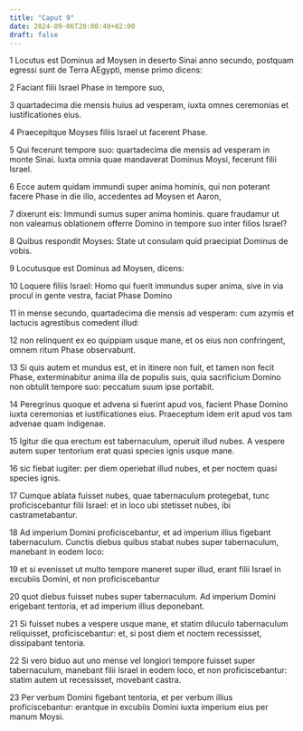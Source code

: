 ```yaml
---
title: "Caput 9"
date: 2024-09-06T20:00:49+02:00
draft: false
---
```



1 Locutus est Dominus ad Moysen in deserto Sinai anno secundo, postquam egressi sunt de Terra AEgypti, mense primo dicens:

2 Faciant filii Israel Phase in tempore suo,

3 quartadecima die mensis huius ad vesperam, iuxta omnes ceremonias et iustificationes eius.

4 Praecepitque Moyses filiis Israel ut facerent Phase.

5 Qui fecerunt tempore suo: quartadecima die mensis ad vesperam in monte Sinai. Iuxta omnia quae mandaverat Dominus Moysi, fecerunt filii Israel.

6 Ecce autem quidam immundi super anima hominis, qui non poterant facere Phase in die illo, accedentes ad Moysen et Aaron,

7 dixerunt eis: Immundi sumus super anima hominis. quare fraudamur ut non valeamus oblationem offerre Domino in tempore suo inter filios Israel?

8 Quibus respondit Moyses: State ut consulam quid praecipiat Dominus de vobis.

9 Locutusque est Dominus ad Moysen, dicens:

10 Loquere filiis Israel: Homo qui fuerit immundus super anima, sive in via procul in gente vestra, faciat Phase Domino

11 in mense secundo, quartadecima die mensis ad vesperam: cum azymis et lactucis agrestibus comedent illud:

12 non relinquent ex eo quippiam usque mane, et os eius non confringent, omnem ritum Phase observabunt.

13 Si quis autem et mundus est, et in itinere non fuit, et tamen non fecit Phase, exterminabitur anima illa de populis suis, quia sacrificium Domino non obtulit tempore suo: peccatum suum ipse portabit.

14 Peregrinus quoque et advena si fuerint apud vos, facient Phase Domino iuxta ceremonias et iustificationes eius. Praeceptum idem erit apud vos tam advenae quam indigenae.

15 Igitur die qua erectum est tabernaculum, operuit illud nubes. A vespere autem super tentorium erat quasi species ignis usque mane.

16 sic fiebat iugiter: per diem operiebat illud nubes, et per noctem quasi species ignis.

17 Cumque ablata fuisset nubes, quae tabernaculum protegebat, tunc proficiscebantur filii Israel: et in loco ubi stetisset nubes, ibi castrametabantur.

18 Ad imperium Domini proficiscebantur, et ad imperium illius figebant tabernaculum. Cunctis diebus quibus stabat nubes super tabernaculum, manebant in eodem loco:

19 et si evenisset ut multo tempore maneret super illud, erant filii Israel in excubiis Domini, et non proficiscebantur

20 quot diebus fuisset nubes super tabernaculum. Ad imperium Domini erigebant tentoria, et ad imperium illius deponebant.

21 Si fuisset nubes a vespere usque mane, et statim diluculo tabernaculum reliquisset, proficiscebantur: et, si post diem et noctem recessisset, dissipabant tentoria.

22 Si vero biduo aut uno mense vel longiori tempore fuisset super tabernaculum, manebant filii Israel in eodem loco, et non proficiscebantur: statim autem ut recessisset, movebant castra.

23 Per verbum Domini figebant tentoria, et per verbum illius proficiscebantur: erantque in excubiis Domini iuxta imperium eius per manum Moysi.

